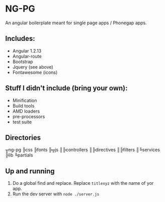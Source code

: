 NG-PG
=====

An angular boilerplate meant for single page apps / Phonegap apps.

## Includes:

 * Angular 1.2.13
 * Angular-route
 * Bootstrap
 * Jquery (see above)
 * Fontawesome (icons)

## Stuff I didn't include (bring your own):

 * Minification
 * Build tools
 * AMD loaders
 * pre-processors
 * test suite

## Directories

╥ng-pg
╠css
╠fonts
╠╦js
║╠controllers
║╠directives
║╠filters
║╚services
╠lib
╚partials

## Up and running

 1. Do a global find and replace. Replace `titlexyz` with the name of yor app.
 2. Run the dev server with `node ./server.js`
